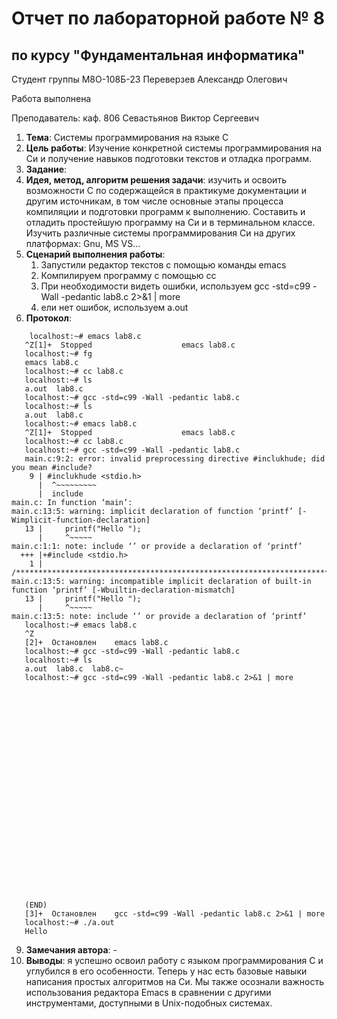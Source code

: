 # Отчет по лабораторной работе № 8
## по курсу "Фундаментальная информатика"

Студент группы М8О-108Б-23 Переверзев Александр Олегович

Работа выполнена 

Преподаватель: каф. 806 Севастьянов Виктор Сергеевич

1. **Тема**: Системы программирования на языке С
2. **Цель работы**: Изучение конкретной системы программирования на Си и получение навыков подготовки текстов и отладка программ. 
3. **Задание**:
4. **Идея, метод, алгоритм решения задачи**: изучить и освоить возможности C по содержащейся в практикуме документации и другим источникам,
   в том числе основные этапы процесса компиляции и подготовки программ к выполнению. Составить и отладить простейшую программу на Си и в терминальном классе. Изучить различные системы программирования Cи на других платформах:
   Gnu, MS VS...
6. **Сценарий выполнения работы**:
   1. Запустили редактор текстов с помощью команды emacs 
   2. Компилируем программу с помощью cc
   3. При необходимости видеть ошибки, используем  gcc -std=c99 -Wall -pedantic lab8.c 2>&1 | more
   4. ели нет ошибок, используем a.out
7. **Протокол**:
```
    localhost:~# emacs lab8.c
   ^Z[1]+  Stopped                    emacs lab8.c
   localhost:~# fg
   emacs lab8.c
   localhost:~# cc lab8.c
   localhost:~# ls
   a.out  lab8.c
   localhost:~# gcc -std=c99 -Wall -pedantic lab8.c
   localhost:~# ls
   a.out  lab8.c
   localhost:~# emacs lab8.c
   ^Z[1]+  Stopped                    emacs lab8.c
   localhost:~# cc lab8.c
   localhost:~# gcc -std=c99 -Wall -pedantic lab8.c
   main.c:9:2: error: invalid preprocessing directive #inclukhude; did you mean #include?
    9 | #inclukhude <stdio.h>
      |  ^~~~~~~~~~
      |  include
main.c: In function ‘main’:
main.c:13:5: warning: implicit declaration of function ‘printf’ [-Wimplicit-function-declaration]
   13 |     printf("Hello ");
      |     ^~~~~~
main.c:1:1: note: include ‘’ or provide a declaration of ‘printf’
  +++ |+#include <stdio.h>
    1 | /******************************************************************************
main.c:13:5: warning: incompatible implicit declaration of built-in function ‘printf’ [-Wbuiltin-declaration-mismatch]
   13 |     printf("Hello ");
      |     ^~~~~~
main.c:13:5: note: include ‘’ or provide a declaration of ‘printf’
   localhost:~# emacs lab8.c
   ^Z
   [2]+  Остановлен    emacs lab8.c
   localhost:~# gcc -std=c99 -Wall -pedantic lab8.c
   localhost:~# ls
   a.out  lab8.c  lab8.c~
   localhost:~# gcc -std=c99 -Wall -pedantic lab8.c 2>&1 | more
   
   
   
   
   
   
   
   
   
   
   
   
   
   
   
   
   
   
   
   
   
   
   
   
   
   (END)
   [3]+  Остановлен    gcc -std=c99 -Wall -pedantic lab8.c 2>&1 | more
   localhost:~# ./a.out
   Hello
   ```
9. **Замечания автора**: -
10. **Выводы**: я успешно освоил работу с языком программирования C и углубился в его особенности. Теперь у нас есть базовые навыки написания простых алгоритмов на Си. Мы также осознали важность использования редактора Emacs в сравнении с другими инструментами, доступными в Unix-подобных системах.